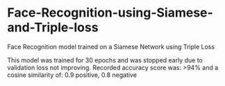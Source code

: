 # Face-Recognition-using-Siamese-and-Triple-loss
Face Recognition model trained on a Siamese Network using Triple Loss

This model was trained for 30 epochs and was stopped early due to validation loss not improving.
Recorded accuracy score was: >94% and a cosine similarity of: 0.9 positive, 0.8 negative
